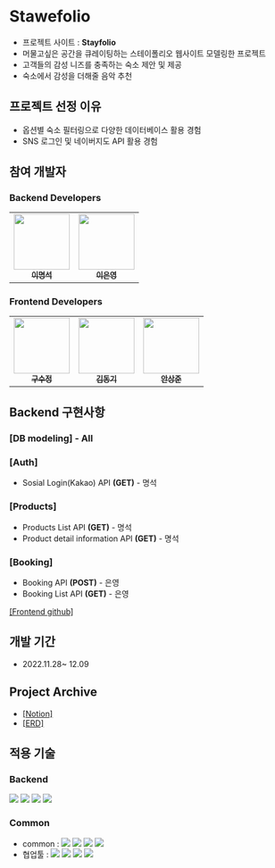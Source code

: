 # Stawefolio

- 프로젝트 사이트 : **Stayfolio**
- 머물고싶은 공간을 큐레이팅하는 스테이폴리오 웹사이트 모델링한 프로젝트
- 고객들의 감성 니즈를 충족하는 숙소 제안 및 제공
- 숙소에서 감성을 더해줄 음악 추천

## 프로젝트 선정 이유

- 옵션별 숙소 필터링으로 다양한 데이터베이스 활용 경험
- SNS 로그인 및 네이버지도 API 활용 경험

## 참여 개발자

### Backend Developers

<table>
  <tbody>
    <tr>
      <td align="center"><a href="https://github.com/myeongseoklee"><img src="https://avatars.githubusercontent.com/u/109528794?v=4" width="100px;" alt=""/><br /><sub><b>이명석</b></sub></a><br /></td>
      <td align="center"><a href="https://github.com/exnyxxng"><img src="https://avatars.githubusercontent.com/u/107943132?v=4" width="100px;" alt=""/><br /><sub><b>이은영</b></sub></a><br /></td>
     <tr/>
  </tbody>
</table>

### Frontend Developers

<table>
  <tbody>
    <tr>
      <td align="center"><a href="https://github.com/sujeong-dev"><img src="https://avatars.githubusercontent.com/u/112826154?v=4" width="100px;" alt=""/><br /><sub><b>구수정</b></sub></a><br /></td>
      <td align="center"><a href="https://github.com/Sing-DongKi"><img src="https://avatars.githubusercontent.com/u/112953746?v=4" width="100px;" alt=""/><br /><sub><b>김동기</b></sub></a><br /></td>
      <td align="center"><a href="https://github.com/Dave-ahn"><img src="https://avatars.githubusercontent.com/u/110475834?v=4" width="100px;" alt=""/><br /><sub><b>안상준</b></sub></a><br /></td>
     <tr/>
  </tbody>
</table>

## Backend 구현사항

### [DB modeling] - All

### [Auth]

- Sosial Login(Kakao) API **(GET)** - 명석

### [Products]

- Products List API **(GET)** - 명석
- Product detail information API **(GET)** - 명석

### [Booking]

- Booking API **(POST)** - 은영
- Booking List API **(GET)** - 은영

[[Frontend github]](https://github.com/wecode-bootcamp-korea/39-2nd-stawefolio-frontend)

## 개발 기간

- 2022.11.28~ 12.09

## Project Archive

- [[Notion]](https://stirring-cyclone-82f.notion.site/04eef3a312024a05bb1bb7742b7afe21)
- [[ERD]](https://dbdiagram.io/d/63849051c9abfc6111759884)

## 적용 기술

### Backend

<img src="https://img.shields.io/badge/javascript-F7DF1E?style=for-the-badge&logo=javascript&logoColor=white"/> <img src="https://img.shields.io/badge/node.js-339933?style=for-the-badge&logo=node.js&logoColor=white"/> <img src="https://img.shields.io/badge/express-000000?style=for-the-badge&logo=express&logoColor=white"/> <img src="https://img.shields.io/badge/mysql-4479A1?style=for-the-badge&logo=mysql&logoColor=white"/>

### Common

- common : <img src="https://img.shields.io/badge/Git-F05032?style=flat&logo=Git&logoColor=white"/> <img src="https://img.shields.io/badge/GitHub-181717?style=flat&logo=GitHub&logoColor=white"/> <img src="https://img.shields.io/badge/AWS-232F3E?style=flat&logo=AmazonAWS&logoColor=white"/> <img src="https://img.shields.io/badge/Prettier-F7B93E?style=flat&logo=prettier&logoColor=white"/>
- 협업툴 : <img src="https://img.shields.io/badge/Notion-000000?style=flat&logo=Notion&logoColor=white"/> <img src="https://img.shields.io/badge/Slack-4A154B?style=flat&logo=Slack&logoColor=white"/> <img src="https://img.shields.io/badge/Trello-0052CC?style=flat&logo=Trello&logoColor=white"/> <img src="https://img.shields.io/badge/PostMan-FF6C37?style=flat&logo=PostMan&logoColor=white"/>
